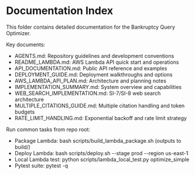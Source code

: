 # Documentation Index

This folder contains detailed documentation for the Bankruptcy Query Optimizer.

Key documents:

- AGENTS.md: Repository guidelines and development conventions
- README_LAMBDA.md: AWS Lambda API quick start and operations
- API_DOCUMENTATION.md: Public API reference and examples
- DEPLOYMENT_GUIDE.md: Deployment walkthroughs and options
- AWS_LAMBDA_API_PLAN.md: Architecture and planning notes
- IMPLEMENTATION_SUMMARY.md: System overview and capabilities
- WEB_SEARCH_IMPLEMENTATION.md: SI-7/SI-8 web search architecture
- MULTIPLE_CITATIONS_GUIDE.md: Multiple citation handling and token budgets
- RATE_LIMIT_HANDLING.md: Exponential backoff and rate limit strategy

Run common tasks from repo root:

- Package Lambda: bash scripts/build_lambda_package.sh (outputs to build/)
- Deploy Lambda: bash scripts/deploy.sh --stage prod --region us-east-1
- Local Lambda test: python scripts/lambda_local_test.py optimize_simple
- Pytest suite: pytest -q
